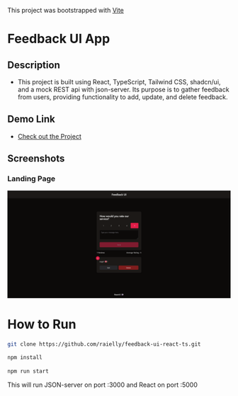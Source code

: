 This project was bootstrapped with [Vite](https://vitejs.dev/)

# Feedback UI App

## Description

- This project is built using React, TypeScript, Tailwind CSS, shadcn/ui, and a mock REST api with json-server. Its purpose is to gather feedback from users, providing functionality to add, update, and delete feedback.

## Demo Link

- [Check out the Project](#)

## Screenshots

### Landing Page

![Landing Page](https://raw.githubusercontent.com/raielly/feedback-ui-react-ts/master/screenshots/Feedback-UI.png)

# How to Run

```bash
git clone https://github.com/raielly/feedback-ui-react-ts.git
```

```bash
npm install
```

```bash
npm run start
```

This will run JSON-server on port :3000 and React on port :5000
